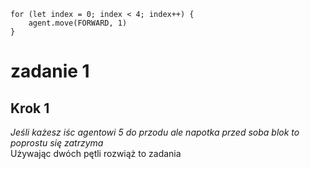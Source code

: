 ```blocks
for (let index = 0; index < 4; index++) {
    agent.move(FORWARD, 1)
}
```
# zadanie 1
## Krok 1

*Jeśli każesz iśc agentowi 5 do przodu ale napotka przed soba blok to poprostu się zatrzyma* <br>
Używając dwóch pętli rozwiąż to zadania 
